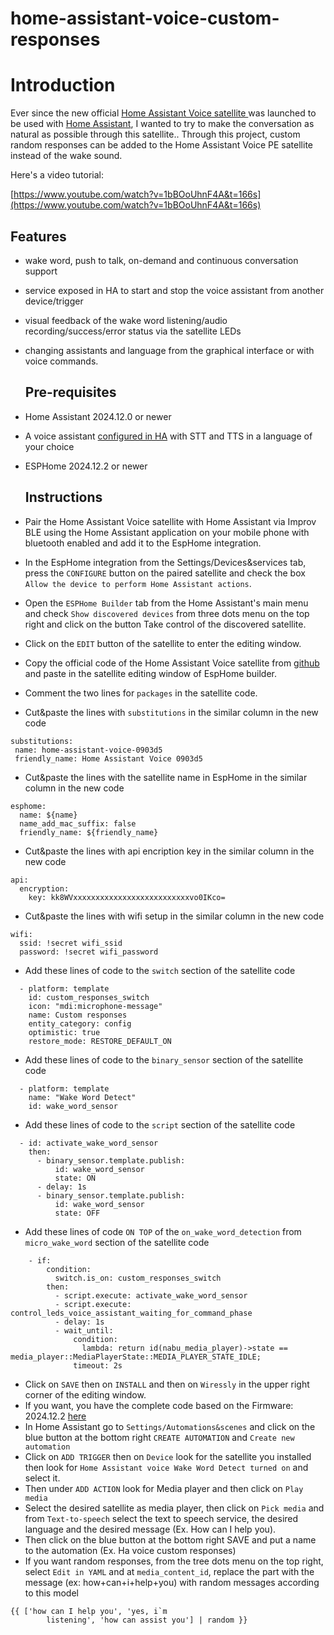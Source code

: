 # home-assistant-voice-custom-responses
# Introduction

Ever since the new official [Home Assistant Voice satellite ](https://www.home-assistant.io/voice-pe/) was launched to be used with [Home Assistant](https://www.home-assistant.io/), I wanted to try to make the conversation as natural as possible through this satellite..
Through this project, custom random responses can be added to the Home Assistant Voice PE satellite instead of the wake sound.

 Here's a video tutorial:

[https://www.youtube.com/watch?v=1bBOoUhnF4A&t=166s](https://www.youtube.com/watch?v=1bBOoUhnF4A&t=166s)

## Features

- wake word, push to talk, on-demand and continuous conversation support
- service exposed in HA to start and stop the voice assistant from another device/trigger
- visual feedback of the wake word listening/audio recording/success/error status via the satellite LEDs
- changing assistants and language from the graphical interface or with voice commands.

  ## Pre-requisites

- Home Assistant 2024.12.0 or newer
- A voice assistant [configured in HA](https://my.home-assistant.io/redirect/voice_assistants/) with STT and TTS in a language of your choice
- ESPHome  2024.12.2 or newer

  ## Instructions
- Pair the Home Assistant Voice satellite with Home Assistant via Improv BLE using the Home Assistant application on your mobile phone with bluetooth enabled and add it to the EspHome integration.
- In the EspHome integration from the Settings/Devices&services tab, press the `CONFIGURE` button on the paired satellite and check the box `Allow the device to perform Home Assistant actions`.
- Open the `ESPHome Builder` tab from the Home Assistant's main menu and check `Show discovered devices` from three dots menu on the top right and click on the button Take control of the discovered satellite.
- Click on the `EDIT` button of the satellite to enter the editing window.
- Copy the official code of the Home Assistant Voice satellite from [github](https://github.com/esphome/home-assistant-voice-pe/blob/dev/home-assistant-voice.yaml) and paste in the satellite editing window of EspHome builder.
- Comment the two lines for `packages` in the satellite code.
- Cut&paste the lines with `substitutions` in the similar column in the new code
 ```
substitutions:
  name: home-assistant-voice-0903d5
  friendly_name: Home Assistant Voice 0903d5
```
- Cut&paste the lines with the satellite name in EspHome in the similar column in the new code
```
esphome:
  name: ${name}
  name_add_mac_suffix: false
  friendly_name: ${friendly_name} 
```

- Cut&paste the lines with api encription key in the similar column in the new code
```
api:
  encryption:
    key: kk8WVxxxxxxxxxxxxxxxxxxxxxxxxxxvo0IKco=
```
- Cut&paste the lines with wifi setup in the similar column in the new code

```
wifi:
  ssid: !secret wifi_ssid
  password: !secret wifi_password 
```
- Add these lines of code to the `switch` section of the satellite code
```
  - platform: template
    id: custom_responses_switch
    icon: "mdi:microphone-message"
    name: Custom responses
    entity_category: config
    optimistic: true
    restore_mode: RESTORE_DEFAULT_ON
```
- Add these lines of code to the `binary_sensor` section of the satellite code
```
  - platform: template
    name: "Wake Word Detect"
    id: wake_word_sensor
```
- Add these lines of code to the `script` section of the satellite code
```
  - id: activate_wake_word_sensor
    then:
      - binary_sensor.template.publish:
          id: wake_word_sensor
          state: ON
      - delay: 1s
      - binary_sensor.template.publish:
          id: wake_word_sensor
          state: OFF
```
- Add these lines of code `ON TOP` of the `on_wake_word_detection` from `micro_wake_word` section of the satellite code
```
    - if:
        condition:
          switch.is_on: custom_responses_switch
        then:
          - script.execute: activate_wake_word_sensor
          - script.execute: control_leds_voice_assistant_waiting_for_command_phase
          - delay: 1s
          - wait_until:
              condition:
                lambda: return id(nabu_media_player)->state == media_player::MediaPlayerState::MEDIA_PLAYER_STATE_IDLE;
              timeout: 2s
```
- Click on `SAVE` then on `INSTALL` and then on `Wiressly` in the upper right corner of the editing window.
- If you want, you have the complete code based on the Firmware: 2024.12.2 [here](https://github.com/relust/home-assistant-voice-custom-responses/blob/main/home-assistant-voice-custom-responses.yaml)
- In Home Assistant go to  `Settings/Automations&scenes` and click on the blue button at the bottom right `CREATE AUTOMATION` and `Create new automation`
- Click on `ADD TRIGGER` then on `Device` look for the satellite you installed then look for `Home Assistant voice Wake Word Detect turned on` and select it.
- Then under `ADD ACTION` look for Media player and then click on `Play media`
- Select the desired satellite as media player, then click on `Pick media` and from `Text-to-speech` select the text to speech service, the desired language and the desired message (Ex. How can I help you).
- Then click on the blue button at the bottom right SAVE and put a name to the automation (Ex. Ha voice custom responses)
- If you want random responses, from the tree dots menu on the top right, select `Edit in YAML` and at `media_content_id`, replace the part with the message (ex: how+can+i+help+you) with random messages according to this model
```
{{ ['how can I help you', 'yes, i`m
        listening', 'how can assist you'] | random }}
```
